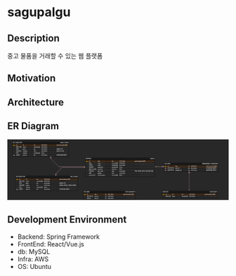 # sagupalgu

## Description

중고 물품을 거래할 수 있는 웹 플랫폼

## Motivation

## Architecture

## ER Diagram
![erd_diagram](/assets/images/TradingSytem.png)

## Development Environment
- Backend: Spring Framework
- FrontEnd: React/Vue.js
- db: MySQL
- Infra: AWS
- OS: Ubuntu 
